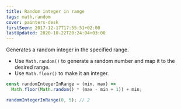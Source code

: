 ```yaml
---
title: Random integer in range
tags: math,random
cover: painters-desk
firstSeen: 2017-12-17T17:55:51+02:00
lastUpdated: 2020-10-22T20:24:04+03:00
---
```


Generates a random integer in the specified range.

- Use `Math.random()` to generate a random number and map it to the desired range.
- Use `Math.floor()` to make it an integer.

```js
const randomIntegerInRange = (min, max) =>
  Math.floor(Math.random() * (max - min + 1)) + min;
```

```js
randomIntegerInRange(0, 5); // 2
```
